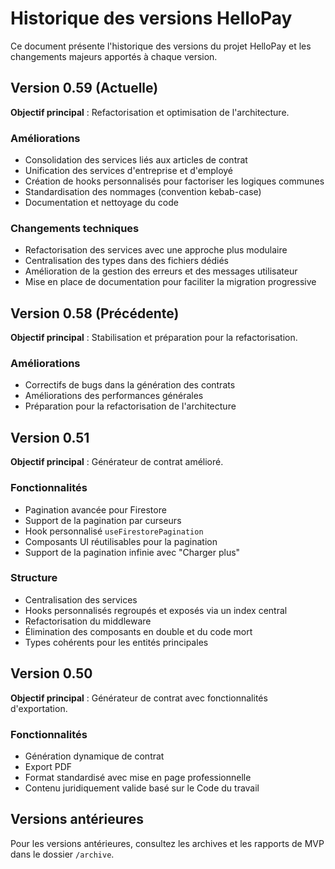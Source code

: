 # Historique des versions HelloPay

Ce document présente l'historique des versions du projet HelloPay et les changements majeurs apportés à chaque version.

## Version 0.59 (Actuelle)

**Objectif principal** : Refactorisation et optimisation de l'architecture.

### Améliorations
- Consolidation des services liés aux articles de contrat
- Unification des services d'entreprise et d'employé
- Création de hooks personnalisés pour factoriser les logiques communes
- Standardisation des nommages (convention kebab-case)
- Documentation et nettoyage du code

### Changements techniques
- Refactorisation des services avec une approche plus modulaire
- Centralisation des types dans des fichiers dédiés
- Amélioration de la gestion des erreurs et des messages utilisateur
- Mise en place de documentation pour faciliter la migration progressive

## Version 0.58 (Précédente)

**Objectif principal** : Stabilisation et préparation pour la refactorisation.

### Améliorations
- Correctifs de bugs dans la génération des contrats
- Améliorations des performances générales
- Préparation pour la refactorisation de l'architecture

## Version 0.51

**Objectif principal** : Générateur de contrat amélioré.

### Fonctionnalités
- Pagination avancée pour Firestore
- Support de la pagination par curseurs
- Hook personnalisé `useFirestorePagination`
- Composants UI réutilisables pour la pagination
- Support de la pagination infinie avec "Charger plus"

### Structure
- Centralisation des services
- Hooks personnalisés regroupés et exposés via un index central
- Refactorisation du middleware
- Élimination des composants en double et du code mort
- Types cohérents pour les entités principales

## Version 0.50

**Objectif principal** : Générateur de contrat avec fonctionnalités d'exportation.

### Fonctionnalités
- Génération dynamique de contrat
- Export PDF
- Format standardisé avec mise en page professionnelle
- Contenu juridiquement valide basé sur le Code du travail

## Versions antérieures

Pour les versions antérieures, consultez les archives et les rapports de MVP dans le dossier `/archive`. 